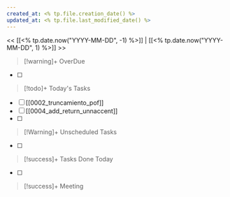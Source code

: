 ```yaml
---
created_at: <% tp.file.creation_date() %>
updated_at: <% tp.file.last_modified_date() %>
---
```


<< [[<% tp.date.now("YYYY-MM-DD", -1) %>]] | [[<% tp.date.now("YYYY-MM-DD", 1) %>]] >>


> [!warning]+ OverDue

- [ ] 

> [!todo]+ Today's Tasks

- [ ] [[0002_truncamiento_pof]]
- [ ] [[0004_add_return_unnaccent]]
- [ ] 

> [!Warning]+ Unscheduled Tasks

- [ ] 

> [!success]+ Tasks Done Today

- [ ] 

> [!success]+ Meeting

